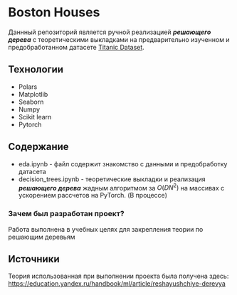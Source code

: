 # Boston Houses
Даннный репозиторий является ручной реализацией ***решающего дерева*** c теоретическими выкладками на предварительно изученном и предобработанном датасете [Titanic Dataset](https://www.kaggle.com/datasets/yasserh/titanic-dataset). 

<!-- ## Содержание
- [Технологии](#технологии)
- [Содержание](#содержание) -->

## Технологии
- Polars
- Matplotlib
- Seaborn
- Numpy
- Scikit learn
- Pytorch

## Содержание
- eda.ipynb - файл содержит знакомство с данными и предобработку датасета
- decision_trees.ipynb - теоретические выкладки и реализация ***решающего дерева*** жадным алгоритмом за $O(DN^2)$ на массивах с ускорением рассчетов на PyTorch. (В процессе)

### Зачем был разработан проект?
Работа выполнена в учебных целях для закрепления теории по решающим деревьям

## Источники
Теория использованная при выполнении проекта была получена здесь: https://education.yandex.ru/handbook/ml/article/reshayushchiye-derevya